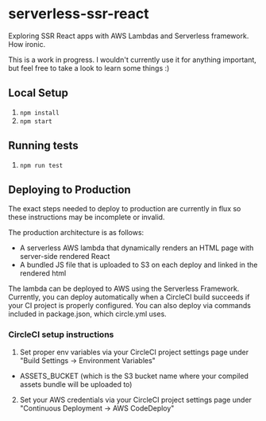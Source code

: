 # serverless-ssr-react
Exploring SSR React apps with AWS Lambdas and Serverless framework. How ironic.

This is a work in progress. I wouldn't currently use it for anything important, but feel free to take a look to learn some things :)

## Local Setup

1. `npm install`
2. `npm start`

## Running tests

1. `npm run test`

## Deploying to Production

The exact steps needed to deploy to production are currently in flux so these instructions may be incomplete or invalid.

The production architecture is as follows:
- A serverless AWS lambda that dynamically renders an HTML page with server-side rendered React
- A bundled JS file that is uploaded to S3 on each deploy and linked in the rendered html
  

The lambda can be deployed to AWS using the Serverless Framework. Currently, you can deploy automatically when a CircleCI build succeeds if your CI project is properly configured. You can also deploy via commands included in package.json, which circle.yml uses.

### CircleCI setup instructions
1. Set proper env variables via your CircleCI project settings page under "Build Settings -> Environment Variables"
  - ASSETS_BUCKET (which is the S3 bucket name where your compiled assets bundle will be uploaded to)
2. Set your AWS credentials via your CircleCI project settings page under "Continuous Deployment -> AWS CodeDeploy"

